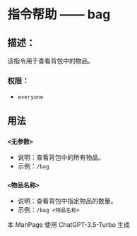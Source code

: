 # 指令帮助 —— bag

## 描述：
该指令用于查看背包中的物品。

### 权限：

- `everyone`

## 用法

### `<无参数>`

- 说明：查看背包中的所有物品。
- 示例：`/bag`

### `<物品名称>`

- 说明：查看背包中指定物品的数量。
- 示例：`/bag <物品名称>`


本 ManPage 使用 ChatGPT-3.5-Turbo 生成